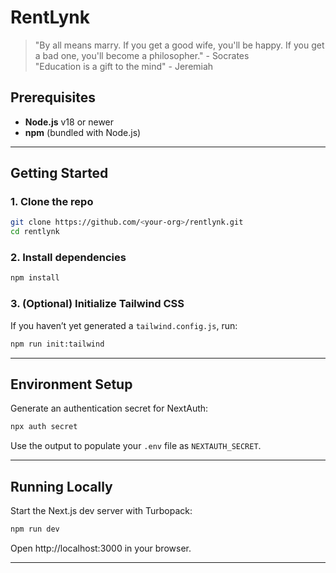 # RentLynk

> "By all means marry. If you get a good wife, you'll be happy. If you get a bad one, you'll become a philosopher." - Socrates  
> "Education is a gift to the mind" - Jeremiah  

## Prerequisites

- **Node.js** v18 or newer  
- **npm** (bundled with Node.js)

---

## Getting Started

### 1. Clone the repo
```bash
git clone https://github.com/<your-org>/rentlynk.git
cd rentlynk
```

### 2. Install dependencies
```bash
npm install
```

### 3. (Optional) Initialize Tailwind CSS

If you haven’t yet generated a `tailwind.config.js`, run:
```bash
npm run init:tailwind
```

---

## Environment Setup

Generate an authentication secret for NextAuth:
```bash
npx auth secret
```
Use the output to populate your `.env` file as `NEXTAUTH_SECRET`.

---

## Running Locally

Start the Next.js dev server with Turbopack:
```bash
npm run dev
```

Open http://localhost:3000 in your browser.

---